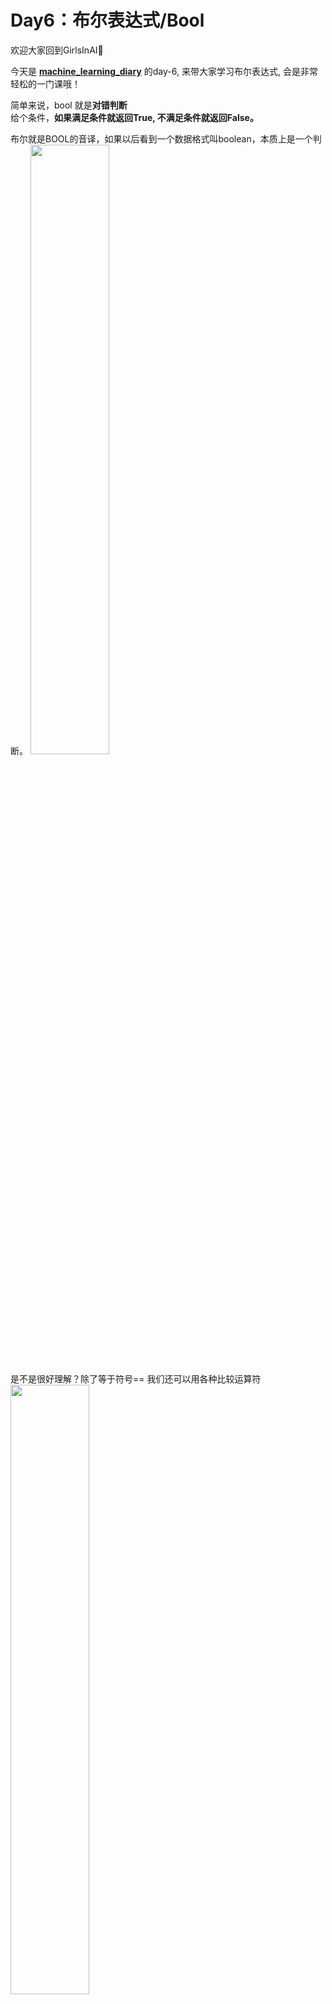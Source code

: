 # Day6：布尔表达式/Bool

欢迎大家回到GirlsInAI👏

今天是 **[machine_learning_diary](https://github.com/YZHANG1270/Girls-In-AI/tree/master/machine_learning_diary)** 的day-6, 来带大家学习布尔表达式, 会是非常轻松的一门课哦！

简单来说，bool 就是**对错判断**  
给个条件，**如果满足条件就返回True, 不满足条件就返回False。**

布尔就是BOOL的音译，如果以后看到一个数据格式叫boolean，本质上是一个判断。 
<img src="https://github.com/yanan1995/Girls-In-AI/blob/master/others/pics/ml_day7/1.png?raw=true" width="50%" height="50%" />  

是不是很好理解？除了等于符号==  我们还可以用各种比较运算符
<img src="https://github.com/yanan1995/Girls-In-AI/blob/master/others/pics/ml_day7/2.png?raw=true" width="50%" height="50%" />   

  <br><br>
 ## 注意⚠️
 - **1. 这些符号并不是数学符号**  
 比如数学里面的等号“=”, python是”==“；  
 而python里的“=” 是“赋值”，即我们在 **“变量”** 那一节学的内容，x=5, x作为一个变量，它的值是5  
 <img src="https://github.com/yanan1995/Girls-In-AI/blob/master/others/pics/ml_day7/3.png?raw=true" width="50%" height="50%" />   

 - **2. 布尔表达式返回的True和False，是布尔类型的两个取值，它们不是字符串string.**  
 <img src="https://github.com/yanan1995/Girls-In-AI/blob/master/others/pics/ml_day7/4.png?raw=true" width="50%" height="50%" />   
 第一个是布尔表达式返回的True，不带引号;  
 第二个是字符串string返回的格式str (string), 带引号.  
 🌟type( )可以用来查询变量的格式。  

  <br><br> 
  <br><br>
  今天的内容是不是很简单呢？但不要忘了自己动手写一下哦。Coding就是熟能生巧！
